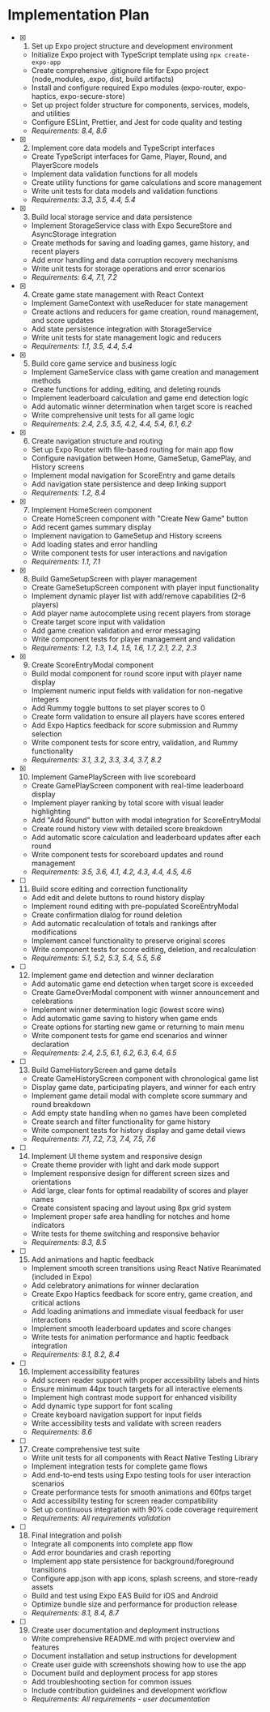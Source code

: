 # Implementation Plan

- [x] 1. Set up Expo project structure and development environment

  - Initialize Expo project with TypeScript template using `npx create-expo-app`
  - Create comprehensive .gitignore file for Expo project (node_modules, .expo, dist, build artifacts)
  - Install and configure required Expo modules (expo-router, expo-haptics, expo-secure-store)
  - Set up project folder structure for components, services, models, and utilities
  - Configure ESLint, Prettier, and Jest for code quality and testing
  - _Requirements: 8.4, 8.6_

- [x] 2. Implement core data models and TypeScript interfaces

  - Create TypeScript interfaces for Game, Player, Round, and PlayerScore models
  - Implement data validation functions for all models
  - Create utility functions for game calculations and score management
  - Write unit tests for data models and validation functions
  - _Requirements: 3.3, 3.5, 4.4, 5.4_

- [x] 3. Build local storage service and data persistence

  - Implement StorageService class with Expo SecureStore and AsyncStorage integration
  - Create methods for saving and loading games, game history, and recent players
  - Add error handling and data corruption recovery mechanisms
  - Write unit tests for storage operations and error scenarios
  - _Requirements: 6.4, 7.1, 7.2_

- [x] 4. Create game state management with React Context

  - Implement GameContext with useReducer for state management
  - Create actions and reducers for game creation, round management, and score updates
  - Add state persistence integration with StorageService
  - Write unit tests for state management logic and reducers
  - _Requirements: 1.1, 3.5, 4.4, 5.4_

- [x] 5. Build core game service and business logic

  - Implement GameService class with game creation and management methods
  - Create functions for adding, editing, and deleting rounds
  - Implement leaderboard calculation and game end detection logic
  - Add automatic winner determination when target score is reached
  - Write comprehensive unit tests for all game logic
  - _Requirements: 2.4, 2.5, 3.5, 4.2, 4.4, 5.4, 6.1, 6.2_

- [x] 6. Create navigation structure and routing

  - Set up Expo Router with file-based routing for main app flow
  - Configure navigation between Home, GameSetup, GamePlay, and History screens
  - Implement modal navigation for ScoreEntry and game details
  - Add navigation state persistence and deep linking support
  - _Requirements: 1.2, 8.4_

- [x] 7. Implement HomeScreen component

  - Create HomeScreen component with "Create New Game" button
  - Add recent games summary display
  - Implement navigation to GameSetup and History screens
  - Add loading states and error handling
  - Write component tests for user interactions and navigation
  - _Requirements: 1.1, 7.1_

- [x] 8. Build GameSetupScreen with player management

  - Create GameSetupScreen component with player input functionality
  - Implement dynamic player list with add/remove capabilities (2-6 players)
  - Add player name autocomplete using recent players from storage
  - Create target score input with validation
  - Add game creation validation and error messaging
  - Write component tests for player management and validation
  - _Requirements: 1.2, 1.3, 1.4, 1.5, 1.6, 1.7, 2.1, 2.2, 2.3_

- [x] 9. Create ScoreEntryModal component

  - Build modal component for round score input with player name display
  - Implement numeric input fields with validation for non-negative integers
  - Add Rummy toggle buttons to set player scores to 0
  - Create form validation to ensure all players have scores entered
  - Add Expo Haptics feedback for score submission and Rummy selection
  - Write component tests for score entry, validation, and Rummy functionality
  - _Requirements: 3.1, 3.2, 3.3, 3.4, 3.7, 8.2_

- [x] 10. Implement GamePlayScreen with live scoreboard

  - Create GamePlayScreen component with real-time leaderboard display
  - Implement player ranking by total score with visual leader highlighting
  - Add "Add Round" button with modal integration for ScoreEntryModal
  - Create round history view with detailed score breakdown
  - Add automatic score calculation and leaderboard updates after each round
  - Write component tests for scoreboard updates and round management
  - _Requirements: 3.5, 3.6, 4.1, 4.2, 4.3, 4.4, 4.5, 4.6_

- [ ] 11. Build score editing and correction functionality

  - Add edit and delete buttons to round history display
  - Implement round editing with pre-populated ScoreEntryModal
  - Create confirmation dialog for round deletion
  - Add automatic recalculation of totals and rankings after modifications
  - Implement cancel functionality to preserve original scores
  - Write component tests for score editing, deletion, and recalculation
  - _Requirements: 5.1, 5.2, 5.3, 5.4, 5.5, 5.6_

- [ ] 12. Implement game end detection and winner declaration

  - Add automatic game end detection when target score is exceeded
  - Create GameOverModal component with winner announcement and celebrations
  - Implement winner determination logic (lowest score wins)
  - Add automatic game saving to history when game ends
  - Create options for starting new game or returning to main menu
  - Write component tests for game end scenarios and winner declaration
  - _Requirements: 2.4, 2.5, 6.1, 6.2, 6.3, 6.4, 6.5_

- [ ] 13. Build GameHistoryScreen and game details

  - Create GameHistoryScreen component with chronological game list
  - Display game date, participating players, and winner for each entry
  - Implement game detail modal with complete score summary and round breakdown
  - Add empty state handling when no games have been completed
  - Create search and filter functionality for game history
  - Write component tests for history display and game detail views
  - _Requirements: 7.1, 7.2, 7.3, 7.4, 7.5, 7.6_

- [ ] 14. Implement UI theme system and responsive design

  - Create theme provider with light and dark mode support
  - Implement responsive design for different screen sizes and orientations
  - Add large, clear fonts for optimal readability of scores and player names
  - Create consistent spacing and layout using 8px grid system
  - Implement proper safe area handling for notches and home indicators
  - Write tests for theme switching and responsive behavior
  - _Requirements: 8.3, 8.5_

- [ ] 15. Add animations and haptic feedback

  - Implement smooth screen transitions using React Native Reanimated (included in Expo)
  - Add celebratory animations for winner declaration
  - Create Expo Haptics feedback for score entry, game creation, and critical actions
  - Add loading animations and immediate visual feedback for user interactions
  - Implement smooth leaderboard updates and score changes
  - Write tests for animation performance and haptic feedback integration
  - _Requirements: 8.1, 8.2, 8.4_

- [ ] 16. Implement accessibility features

  - Add screen reader support with proper accessibility labels and hints
  - Ensure minimum 44px touch targets for all interactive elements
  - Implement high contrast mode support for enhanced visibility
  - Add dynamic type support for font scaling
  - Create keyboard navigation support for input fields
  - Write accessibility tests and validate with screen readers
  - _Requirements: 8.6_

- [ ] 17. Create comprehensive test suite

  - Write unit tests for all components with React Native Testing Library
  - Implement integration tests for complete game flows
  - Add end-to-end tests using Expo testing tools for user interaction scenarios
  - Create performance tests for smooth animations and 60fps target
  - Add accessibility testing for screen reader compatibility
  - Set up continuous integration with 90% code coverage requirement
  - _Requirements: All requirements validation_

- [ ] 18. Final integration and polish

  - Integrate all components into complete app flow
  - Add error boundaries and crash reporting
  - Implement app state persistence for background/foreground transitions
  - Configure app.json with app icons, splash screens, and store-ready assets
  - Build and test using Expo EAS Build for iOS and Android
  - Optimize bundle size and performance for production release
  - _Requirements: 8.1, 8.4, 8.7_

- [ ] 19. Create user documentation and deployment instructions

  - Write comprehensive README.md with project overview and features
  - Document installation and setup instructions for development
  - Create user guide with screenshots showing how to use the app
  - Document build and deployment process for app stores
  - Add troubleshooting section for common issues
  - Include contribution guidelines and development workflow
  - _Requirements: All requirements - user documentation_
